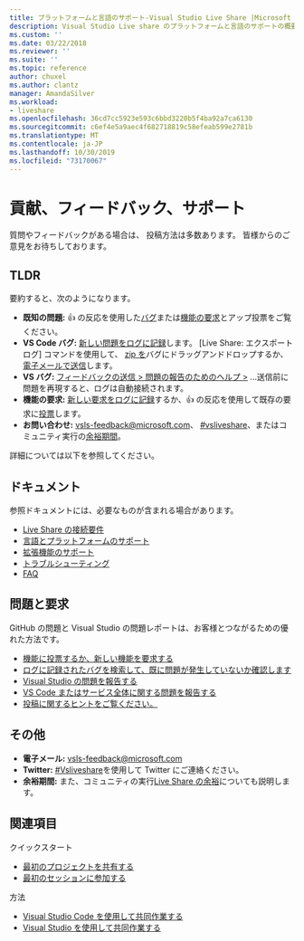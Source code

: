 ```yaml
---
title: プラットフォームと言語のサポート-Visual Studio Live Share |Microsoft Docs
description: Visual Studio Live share のプラットフォームと言語のサポートの概要を説明します。
ms.custom: ''
ms.date: 03/22/2018
ms.reviewer: ''
ms.suite: ''
ms.topic: reference
author: chuxel
ms.author: clantz
manager: AmandaSilver
ms.workload:
- liveshare
ms.openlocfilehash: 36cd7cc5923e593c6bbd3220b5f4ba92a7ca6130
ms.sourcegitcommit: c6ef4e5a9aec4f682718819c58efeab599e2781b
ms.translationtype: MT
ms.contentlocale: ja-JP
ms.lasthandoff: 10/30/2019
ms.locfileid: "73170067"
---
```

<!--
Copyright © Microsoft Corporation
All rights reserved.
Creative Commons Attribution 4.0 License (International): https://creativecommons.org/licenses/by/4.0/legalcode
-->

# <a name="contributing-feedback-and-support"></a>貢献、フィードバック、サポート

質問やフィードバックがある場合は、 投稿方法は多数あります。 皆様からのご意見をお待ちしております。

## <a name="tldr"></a>TLDR

要約すると、次のようになります。

- **既知の問題:** 👍 の反応を使用した[バグ](https://aka.ms/vsls-bugs)または[機能の要求](https://aka.ms/vsls-feature-requests)とアップ投票をご覧ください。
- **VS Code バグ:** [新しい問題をログに記録](https://aka.ms/vsls-new-issue)します。 [Live Share: エクスポートログ] コマンドを使用して、 [zip を](https://help.github.com/articles/file-attachments-on-issues-and-pull-requests/)バグにドラッグアンドドロップするか、[電子メールで送信](mailto:vsls-feedback@microsoft.com)します。
- **VS バグ:** [フィードバックの送信 > 問題の報告のためのヘルプ >](https://docs.microsoft.com/en-us/visualstudio/ide/how-to-report-a-problem-with-visual-studio-2017) ...送信前に問題を再現すると、ログは自動接続されます。
- **機能の要求:** [新しい要求をログに記録](https://aka.ms/vsls-new-issue)するか、👍 の反応を使用して既存の要求に[投票](https://aka.ms/vsls-feature-requests)します。
- **お問い合わせ:** [vsls-feedback@microsoft.com](mailto:vsls-feedback@microsoft.com)、 [#vsliveshare](https://aka.ms/vsls-twitter)、またはコミュニティ実行の[余裕期間](https://aka.ms/vsls-slack)。

詳細については以下を参照してください。

## <a name="documentation"></a>ドキュメント

参照ドキュメントには、必要なものが含まれる場合があります。

- [Live Share の接続要件](reference/connectivity.md)
- [言語とプラットフォームのサポート](reference/platform-support.md)
- [拡張機能のサポート](reference/extensions.md)
- [トラブルシューティング](troubleshooting.md)
- [FAQ](faq.md)

## <a name="issues-and-requests"></a>問題と要求

GitHub の問題と Visual Studio の問題レポートは、お客様とつながるための優れた方法です。

- [機能に投票するか、新しい機能を要求する](https://aka.ms/vsls-feature-requests)
- [ログに記録されたバグを検索して、既に問題が発生していないか確認します](https://aka.ms/vsls-bugs)
- [Visual Studio の問題を報告する](https://aka.ms/vsls-vsproblem)
- [VS Code またはサービス全体に関する問題を報告する](https://aka.ms/vsls-vscodeproblem)
- [投稿に関するヒントをご覧ください。](https://aka.ms/vsls-problemtips)

## <a name="other"></a>その他

- **電子メール:** [vsls-feedback@microsoft.com](mailto:vsls-feedback@microsoft.com)
- **Twitter:** [#Vsliveshare](https://aka.ms/vsls-twitter)を使用して Twitter にご連絡ください。
- **余裕期間:** また、コミュニティの実行[Live Share の余裕](https://aka.ms/vsls-slack)についても説明します。

## <a name="see-also"></a>関連項目

クイックスタート

- [最初のプロジェクトを共有する](quickstart/share.md)
- [最初のセッションに参加する](quickstart/join.md)

方法

- [Visual Studio Code を使用して共同作業する](how-to-guides/vscode.md)
- [Visual Studio を使用して共同作業する](how-to-guides/vs.md)
